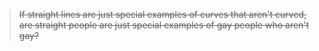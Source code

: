 > ~~If straight lines are just special examples of curves that aren't curved, are straight people are just special examples of gay people who aren't gay?~~


